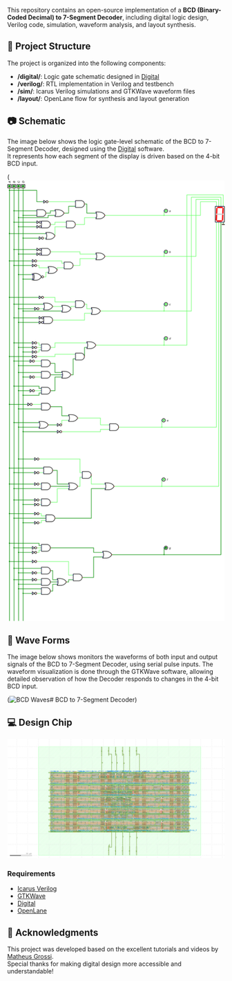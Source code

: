 

This repository contains an open-source implementation of a **BCD (Binary-Coded Decimal) to 7-Segment Decoder**, including digital logic design, Verilog code, simulation, waveform analysis, and layout synthesis.

## 🔧 Project Structure

The project is organized into the following components:

- **/digital/**: Logic gate schematic designed in [Digital](https://github.com/hneemann/Digital)
- **/verilog/**: RTL implementation in Verilog and testbench
- **/sim/**: Icarus Verilog simulations and GTKWave waveform files
- **/layout/**: OpenLane flow for synthesis and layout generation


## 📷 Schematic

The image below shows the logic gate-level schematic of the BCD to 7-Segment Decoder, designed using the [Digital](https://github.com/hneemann/Digital) software.  
It represents how each segment of the display is driven based on the 4-bit BCD input.

(![BCD Schematic](https://github.com/LeoIgreja11/verilog_projects/blob/main/decoder-bcd-7-segments/digital-decoder-bcd-7segments/bcd_4bits.png)


## 🌊 Wave Forms

The image below shows monitors the waveforms of both input and output signals of the BCD to 7-Segment Decoder, using serial pulse inputs. The waveform visualization is done through the GTKWave software, allowing detailed observation of how the Decoder responds to changes in the 4-bit BCD input.

(![BCD Waves](https://github.com/user-attachments/assets/6d42a2ce-a063-4323-af2e-d5678d2a19c5)# BCD to 7-Segment Decoder)

## 💻 Design Chip

![BCD Design in IC](https://github.com/LeoIgreja11/verilog_projects/blob/main/decoder-bcd-7-segments/KLayout/image.png)

### Requirements

- [Icarus Verilog](https://bleyer.org/icarus/)
- [GTKWave](http://gtkwave.sourceforge.net/)
- [Digital](https://github.com/hneemann/Digital)
- [OpenLane](https://github.com/The-OpenROAD-Project/OpenLane)



## 🙏 Acknowledgments

This project was developed based on the excellent tutorials and videos by [Matheus Grossi](https://www.youtube.com/@mattgrossi7873).  
Special thanks for making digital design more accessible and understandable!
